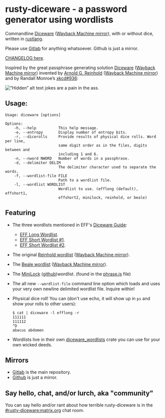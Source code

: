 # rusty-diceware - a password generator using wordlists

Commandline [Diceware][diceware] ([Wayback Machine mirror][diceware-wayback]), with or without dice, written in [rustlang][rustlang].

Please use [Gitlab][gitlab-mirror] for anything whatsoever. Github is just a mirror.

[CHANGELOG here](/CHANGELOG.md).

Inspired by the great passphrase generating solution [Diceware][diceware] ([Wayback Machine mirror][diceware-wayback]) invented by [Arnold G. Reinhold][arnold] ([Wayback Machine mirror][arnold-wayback]) and by Randall Monroe’s [xkcd#936][xkcd-936]:

![“Hidden” alt text jokes are a pain in the ass.](/bin/imgs.xkcd.com/comics/password_strength.png)

## Usage:

```
Usage: diceware [options]

Options:
    -h, --help          This help message.
    -e, --entropy       Display number of entropy bits.
    -r, --dicerolls     Provide results of physical dice rolls. Word per line,
                        same digit order as in the files, digits between and
                        including 1 and 6.
    -n, --nword NWORD   Number of words in a passphrase.
    -d, --delimiter DELIM
                        The delimiter character used to separate the words.
    -f, --wordlist-file FILE
                        Path to a wordlist file.
    -l, --wordlist WORDLIST
                        Wordlist to use. (efflong (default), effshort1,
                        effshort2, minilock, reinhold, or beale)
```

## Featuring

* The three wordlists mentioned in EFF's [Diceware Guide][eff-diceware-guide]:
    * [EFF Long Wordlist][eff-long-wordlist].
    * [EFF Short Wordlist #1][eff-short-wordlist-1].
    * [EFF Short Wordlist #2][eff-short-wordlist-2-0].
* The original [Reinhold wordlist][reinhold-wordlist-asc] ([Wayback Machine mirror][reinhold-wordlist-asc-wayback]).
* The [Beale wordlist][beale-wordlist-asc] ([Wayback Machine mirror][beale-wordlist-asc-wayback]).
* The [MiniLock][minilock] ([github][minilock-github])wordlist. (found in the [phrase.js][minilock-phrase-js] file)
* The all new `--wordlist-file` command line option which loads and uses your very own newline delimited wordlist file. Inquire within!
* Physical dice roll! You can (don't use echo, it will show up in `ps` and show your rolls to other users):

    ```
    $ cat | diceware -l efflong -r
    111111
    111112
    ^D
    abacus abdomen
    ```
* Wordlists live in their own [diceware_wordlists][diceware_wordlists] crate you can use for your own wicked deeds.

## Mirrors

* [Gitlab][gitlab-mirror] is the main repository.
* [Github][github-mirror] is just a mirror.

## Say hello, chat, and/or lurch, aka "community"

You can say hello and/or rant about how terrible rusty-diceware is in the [#rusty-diceware:matrix.org](https://matrix.to/#/#rusty-diceware:matrix.org) chat room.

[gitlab-mirror]: <https://gitlab.com/yuvallanger/rusty-diceware/>
[github-mirror]: <https://github.com/yuvallanger/rusty-diceware/>

[diceware_wordlists]: <https://crates.io/crates/diceware_wordlists>

[eff-diceware-guide]: <https://www.eff.org/dice>
[eff-long-wordlist]: <https://www.eff.org/files/2016/07/18/eff_large_wordlist.txt>
[eff-short-wordlist-1]: <https://www.eff.org/files/2016/09/08/eff_short_wordlist_1.txt>
[eff-short-wordlist-2-0]: <https://www.eff.org/files/2016/09/08/eff_short_wordlist_2_0.txt>

[arnold]: <https://theworld.com/~reinhold/>
[diceware]: <https://theworld.com/~reinhold/diceware.html>

[arnold-wayback]: <https://web.archive.org/web/20220608141106/https://theworld.com/~reinhold/>
[diceware-wayback]: <https://web.archive.org/web/20220817092807/https://theworld.com/~reinhold/diceware.html>

[beale-wordlist-asc]: <https://theworld.com/~reinhold/beale.wordlist.asc>
[reinhold-wordlist-asc]: <https://theworld.com/~reinhold/diceware.wordlist.asc>
[minilock-phrase-js]: <https://github.com/kaepora/miniLock/blob/71dcf431886068c9ec7f563c3e4158153229b202/src/js/lib/phrase.js>

[beale-wordlist-asc-wayback]: <https://web.archive.org/web/20220602072646/https://theworld.com/~reinhold/beale.wordlist.asc>
[reinhold-wordlist-asc-wayback]: <https://web.archive.org/web/20220820102521/https://theworld.com/~reinhold/diceware.wordlist.asc>


[rustlang]: <http://rust-lang.org>

[xkcd-936]: <https://www.explainxkcd.com/wiki/index.php/936>

[minilock]: <http://minilock.io>
[minilock-github]: <https://github.com/kaepora/miniLock/>
